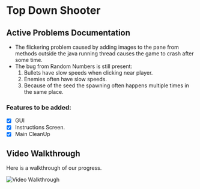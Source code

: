 # Top Down Shooter

## Active Problems Documentation

* The flickering  problem caused by adding images to the pane from methods outside the java running thread causes the game to crash after some time.
* The bug from Random Numbers is still present: 
    1. Bullets have slow speeds when  clicking  near player.
    2. Enemies often have  slow speeds.
    3. Because of the seed the spawning often happens multiple times in the same place.


### Features to be added:

- [x] GUI
- [x] Instructions Screen.
- [x] Main CleanUp

## Video Walkthrough

Here is a walkthrough of our progress.

<img src='http://g.recordit.co/5zfsdIXkmM.gif' title='Video Walkthrough' width='' alt='Video Walkthrough' />


